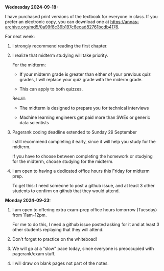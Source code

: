 
**Wednesday 2024-09-18:**

I have purchased print versions of the textbook for everyone in class.
If you prefer an electronic copy, you can download one at <https://annas-archive.org/md5/0a99f8c39b197c6ecad82761bcdb4176>.

For next week:
1. I strongly recommend reading the first chapter.
1. I realize that midterm studying will take priority.
   
   For the midterm:

   * If your midterm grade is greater than either of your previous quiz grades, I will replace your quiz grade with the miderm grade.

   * This can apply to both quizzes.

   Recall:

   * The midterm is designed to prepare you for technical interviews

   * Machine learning engineers get paid more than SWEs or generic data scientists

1. Pagerank coding deadline extended to Sunday 29 September

    I still recommend completing it early, since it will help you study for the midterm.

    If you have to choose between completing the homework or studying for the midterm,
    choose studying for the midterm.

1. I am open to having a dedicated office hours this Friday for midterm prep.

    To get this: I need someone to post a github issue, and at least 3 other students to confirm on github that they would attend.

**Monday 2024-09-23:**

1. I am open to offering extra exam-prep office hours tomorrow (Tuesday) from 11am-12pm.

    For me to do this, I need a github issue posted asking for it and at least 3 other students replaying that they will attend.

1. Don't forget to practice on the whiteboad!

1. We will go at a "slow" pace today, since everyone is preoccupied with pagerank/exam stuff.

1. I will draw on blank pages not part of the notes.
